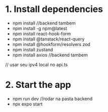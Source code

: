 # 1. Install dependencies
 - npm install //backend tambem
 - npm install -g npm@latest
 - npm install react-hook-form
 - npm install @tanstack/react-query
 - npm install @hookform/resolvers zod
 - npm install zustand
 - npm install axios //backend tambem

// usar seu ipv4 local no api.ts

# 2. Start the app
   - npm run dev //rodar na pasta backend
   - npx expo start

